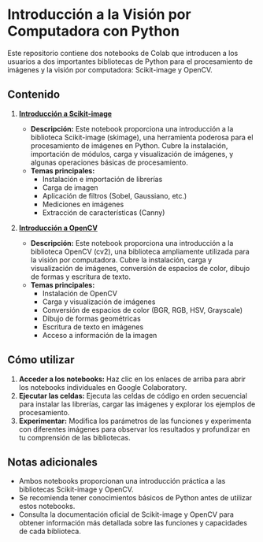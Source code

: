 # Introducción a la Visión por Computadora con Python

Este repositorio contiene dos notebooks de Colab que introducen a los usuarios a dos importantes bibliotecas de Python para el procesamiento de imágenes y la visión por computadora: Scikit-image y OpenCV.

## Contenido

1.  **[Introducción a Scikit-image](introduccion_a_skimage.ipynb)**

    * **Descripción:** Este notebook proporciona una introducción a la biblioteca Scikit-image (skimage), una herramienta poderosa para el procesamiento de imágenes en Python. Cubre la instalación, importación de módulos, carga y visualización de imágenes, y algunas operaciones básicas de procesamiento.
    * **Temas principales:**
        * Instalación e importación de librerías
        * Carga de imagen
        * Aplicación de filtros (Sobel, Gaussiano, etc.)
        * Mediciones en imágenes
        * Extracción de características (Canny)

2.  **[Introducción a OpenCV](introduccion_a_openCV.ipynb)**

    * **Descripción:** Este notebook proporciona una introducción a la biblioteca OpenCV (cv2), una biblioteca ampliamente utilizada para la visión por computadora. Cubre la instalación, carga y visualización de imágenes, conversión de espacios de color, dibujo de formas y escritura de texto.
    * **Temas principales:**
        * Instalación de OpenCV
        * Carga y visualización de imágenes
        * Conversión de espacios de color (BGR, RGB, HSV, Grayscale)
        * Dibujo de formas geométricas
        * Escritura de texto en imágenes
        * Acceso a información de la imagen

## Cómo utilizar

1.  **Acceder a los notebooks:** Haz clic en los enlaces de arriba para abrir los notebooks individuales en Google Colaboratory.
2.  **Ejecutar las celdas:** Ejecuta las celdas de código en orden secuencial para instalar las librerías, cargar las imágenes y explorar los ejemplos de procesamiento.
3.  **Experimentar:** Modifica los parámetros de las funciones y experimenta con diferentes imágenes para observar los resultados y profundizar en tu comprensión de las bibliotecas.

## Notas adicionales

* Ambos notebooks proporcionan una introducción práctica a las bibliotecas Scikit-image y OpenCV.
* Se recomienda tener conocimientos básicos de Python antes de utilizar estos notebooks.
* Consulta la documentación oficial de Scikit-image y OpenCV para obtener información más detallada sobre las funciones y capacidades de cada biblioteca.
